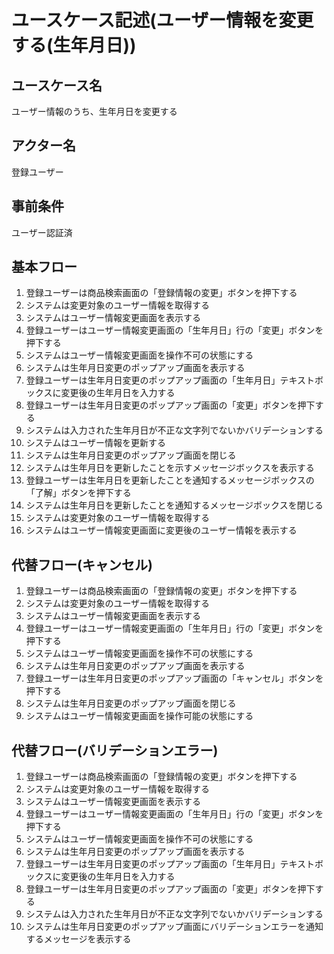 # ユースケース記述(ユーザー情報を変更する(生年月日))

## ユースケース名

ユーザー情報のうち、生年月日を変更する

## アクター名

登録ユーザー

## 事前条件

ユーザー認証済

## 基本フロー

1. 登録ユーザーは商品検索画面の「登録情報の変更」ボタンを押下する
1. システムは変更対象のユーザー情報を取得する
1. システムはユーザー情報変更画面を表示する
1. 登録ユーザーはユーザー情報変更画面の「生年月日」行の「変更」ボタンを押下する
1. システムはユーザー情報変更画面を操作不可の状態にする
1. システムは生年月日変更のポップアップ画面を表示する
1. 登録ユーザーは生年月日変更のポップアップ画面の「生年月日」テキストボックスに変更後の生年月日を入力する
1. 登録ユーザーは生年月日変更のポップアップ画面の「変更」ボタンを押下する
1. システムは入力された生年月日が不正な文字列でないかバリデーションする
1. システムはユーザー情報を更新する
1. システムは生年月日変更のポップアップ画面を閉じる
1. システムは生年月日を更新したことを示すメッセージボックスを表示する
1. 登録ユーザーは生年月日を更新したことを通知するメッセージボックスの「了解」ボタンを押下する
1. システムは生年月日を更新したことを通知するメッセージボックスを閉じる
1. システムは変更対象のユーザー情報を取得する
1. システムはユーザー情報変更画面に変更後のユーザー情報を表示する

## 代替フロー(キャンセル)

1. 登録ユーザーは商品検索画面の「登録情報の変更」ボタンを押下する
1. システムは変更対象のユーザー情報を取得する
1. システムはユーザー情報変更画面を表示する
1. 登録ユーザーはユーザー情報変更画面の「生年月日」行の「変更」ボタンを押下する
1. システムはユーザー情報変更画面を操作不可の状態にする
1. システムは生年月日変更のポップアップ画面を表示する
1. 登録ユーザーは生年月日変更のポップアップ画面の「キャンセル」ボタンを押下する
1. システムは生年月日変更のポップアップ画面を閉じる
1. システムはユーザー情報変更画面を操作可能の状態にする

## 代替フロー(バリデーションエラー)

1. 登録ユーザーは商品検索画面の「登録情報の変更」ボタンを押下する
1. システムは変更対象のユーザー情報を取得する
1. システムはユーザー情報変更画面を表示する
1. 登録ユーザーはユーザー情報変更画面の「生年月日」行の「変更」ボタンを押下する
1. システムはユーザー情報変更画面を操作不可の状態にする
1. システムは生年月日変更のポップアップ画面を表示する
1. 登録ユーザーは生年月日変更のポップアップ画面の「生年月日」テキストボックスに変更後の生年月日を入力する
1. 登録ユーザーは生年月日変更のポップアップ画面の「変更」ボタンを押下する
1. システムは入力された生年月日が不正な文字列でないかバリデーションする
1. システムは生年月日変更のポップアップ画面にバリデーションエラーを通知するメッセージを表示する
